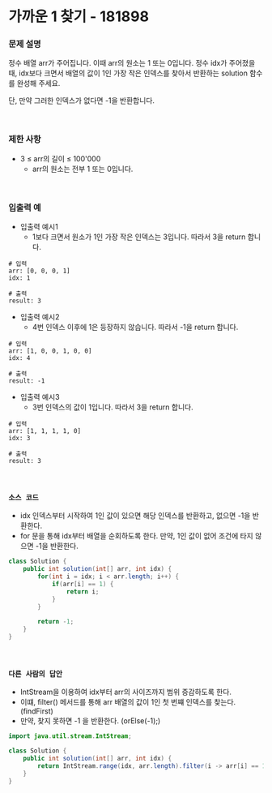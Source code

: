 # 가까운 1 찾기 - 181898

### 문제 설명

정수 배열 arr가 주어집니다. 이때 arr의 원소는 1 또는 0입니다. 정수 idx가 주어졌을 때, idx보다 크면서 배열의 값이 1인 가장 작은 인덱스를 찾아서 반환하는 solution 함수를 완성해 주세요.  

단, 만약 그러한 인덱스가 없다면 -1을 반환합니다.  

<br/>

### 제한 사항

 - 3 ≤ arr의 길이 ≤ 100'000
    - arr의 원소는 전부 1 또는 0입니다.

<br/>

### 입출력 예

 - 입출력 예시1
    - 1보다 크면서 원소가 1인 가장 작은 인덱스는 3입니다. 따라서 3을 return 합니다.
```
# 입력
arr: [0, 0, 0, 1]
idx: 1

# 출력
result: 3
```

 - 입출력 예시2
    - 4번 인덱스 이후에 1은 등장하지 않습니다. 따라서 -1을 return 합니다.
```
# 입력
arr: [1, 0, 0, 1, 0, 0]	
idx: 4

# 출력
result: -1
```

 - 입출력 예시3
    - 3번 인덱스의 값이 1입니다. 따라서 3을 return 합니다.
```
# 입력
arr: [1, 1, 1, 1, 0]
idx: 3

# 출력
result: 3
```

<br/>

### `소스 코드`

 - idx 인덱스부터 시작하여 1인 값이 있으면 해당 인덱스를 반환하고, 없으면 -1을 반환한다.
 - for 문을 통해 idx부터 배열을 순회하도록 한다. 만약, 1인 값이 없어 조건에 타지 않으면 -1을 반환한다.
```Java
class Solution {
    public int solution(int[] arr, int idx) {
        for(int i = idx; i < arr.length; i++) {
            if(arr[i] == 1) {
                return i;
            }
        }
        
        return -1;
    }
}
```

<br/>

### `다른 사람의 답안`

 - IntStream을 이용하여 idx부터 arr의 사이즈까지 범위 증감하도록 한다.
 - 이떄, filter() 메서드를 통해 arr 배열의 값이 1인 첫 번쨰 인덱스를 찾는다. (findFirst)
 - 만약, 찾지 못하면 -1 을 반환한다. (orElse(-1);)
```Java
import java.util.stream.IntStream;

class Solution {
    public int solution(int[] arr, int idx) {
        return IntStream.range(idx, arr.length).filter(i -> arr[i] == 1).findFirst().orElse(-1);
    }
}
```